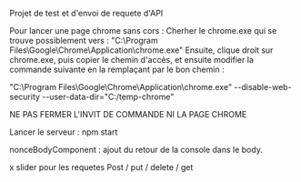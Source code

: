 Projet de test et d'envoi de requete d'API

Pour lancer une page chrome sans cors :
Cherher le chrome.exe qui se trouve possiblement vers : "C:\Program Files\Google\Chrome\Application\chrome.exe"
Ensuite, clique droit sur chrome.exe, puis copier le chemin d'accès, et ensuite modifier la commande suivante en la remplaçant par le bon chemin :

"C:\Program Files\Google\Chrome\Application\chrome.exe" --disable-web-security --user-data-dir="C:/temp-chrome"

NE PAS FERMER L'INVIT DE COMMANDE NI LA PAGE CHROME

Lancer le serveur : npm start

nonceBodyComponent : ajout du retour de la console dans le body. 

x slider pour les requetes Post / put / delete / get 



